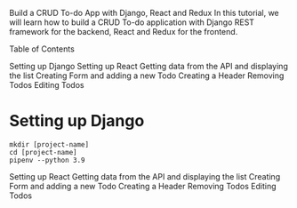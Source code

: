 Build a CRUD To-do App with Django, React and Redux
In this tutorial, we will learn how to build a CRUD To-do application with Django REST framework for the backend, React and Redux for the frontend.

Table of Contents

Setting up Django
Setting up React
Getting data from the API and displaying the list
Creating Form and adding a new Todo
Creating a Header
Removing Todos
Editing Todos


# Setting up Django
    mkdir [project-name]
    cd [project-name]
    pipenv --python 3.9
Setting up React
Getting data from the API and displaying the list
Creating Form and adding a new Todo
Creating a Header
Removing Todos
Editing Todos